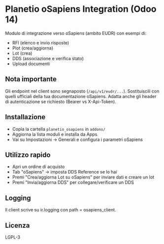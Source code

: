 Planetio oSapiens Integration (Odoo 14)
=======================================

Modulo di integrazione verso oSapiens (ambito EUDR) con esempi di:
- RFI (elenco e invio risposte)
- Plot (crea/aggiorna)
- Lot (crea)
- DDS (associazione e verifica stato)
- Upload documenti

Nota importante
---------------
Gli endpoint nel client sono segnaposto (`/api/v1/eudr/...`). Sostituiscili con quelli ufficiali della tua documentazione oSapiens.
Adatta anche gli header di autenticazione se richiesto (Bearer vs X-Api-Token).

Installazione
-------------
- Copia la cartella `planetio_osapiens` in `addons/`
- Aggiorna la lista moduli e installa da Apps
- Vai su Impostazioni -> Generali e configura i parametri oSapiens

Utilizzo rapido
---------------
- Apri un ordine di acquisto
- Tab "oSapiens" -> imposta DDS Reference se lo hai
- Premi "Crea/aggiorna Lot su oSapiens" per inviare dati e creare un lot
- Premi "Invia/aggiorna DDS" per collegare/verificare un DDS

Logging
-------
Il client scrive su ir.logging con path = osapiens_client.

Licenza
-------
LGPL-3